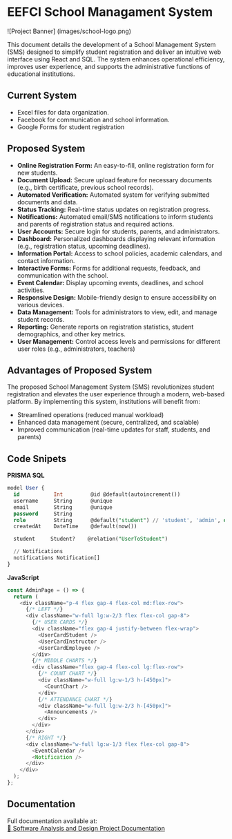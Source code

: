 # EEFCI School Managament System

![Project Banner] (images/school-logo.png)

This document details the development of a School Management System (SMS) designed to simplify student registration and deliver an intuitive web interface using React and SQL. The system enhances operational efficiency, improves user experience, and supports the administrative functions of educational institutions.

## Current System

- Excel files for data organization.
- Facebook for communication and school information.
- Google Forms for student registration

## Proposed System

- **Online Registration Form:** An easy-to-fill, online registration form for new students.
- **Document Upload:** Secure upload feature for necessary documents (e.g., birth certificate, previous school records).
- **Automated Verification:** Automated system for verifying submitted documents and data.
- **Status Tracking:** Real-time status updates on registration progress.
- **Notifications:** Automated email/SMS notifications to inform students and parents of registration status and required actions.
- **User Accounts:** Secure login for students, parents, and administrators.
- **Dashboard:** Personalized dashboards displaying relevant information (e.g., registration status, upcoming deadlines).
- **Information Portal:** Access to school policies, academic calendars, and contact information.
- **Interactive Forms:** Forms for additional requests, feedback, and communication with the school.
- **Event Calendar:** Display upcoming events, deadlines, and school activities.
- **Responsive Design:** Mobile-friendly design to ensure accessibility on various devices.
- **Data Management:** Tools for administrators to view, edit, and manage student records.
- **Reporting:** Generate reports on registration statistics, student demographics, and other key metrics.
- **User Management:** Control access levels and permissions for different user roles (e.g., administrators, teachers)

## Advantages of Proposed System

The proposed School Management System (SMS) revolutionizes student registration and elevates the user experience through a modern, web-based platform. By implementing this system, institutions will benefit from:

- Streamlined operations (reduced manual workload)
- Enhanced data management (secure, centralized, and scalable)
- Improved communication (real-time updates for staff, students, and parents)

## Code Snipets

**PRISMA SQL**

```sql
model User {
  id           Int         @id @default(autoincrement())
  username     String      @unique
  email        String      @unique
  password     String
  role         String      @default("student") // 'student', 'admin', or 'instructor'
  createdAt    DateTime    @default(now())

  student     Student?    @relation("UserToStudent")

  // Notifications
  notifications Notification[]
}
```

**JavaScript**

```javascript
const AdminPage = () => {
  return (
    <div className="p-4 flex gap-4 flex-col md:flex-row">
      {/* LEFT */}
      <div className="w-full lg:w-2/3 flex flex-col gap-8">
        {/* USER CARDS */}
        <div className="flex gap-4 justify-between flex-wrap">
          <UserCardStudent />
          <UserCardInstructor />
          <UserCardEmployee />
        </div>
        {/* MIDDLE CHARTS */}
        <div className="flex gap-4 flex-col lg:flex-row">
          {/* COUNT CHART */}
          <div className="w-full lg:w-1/3 h-[450px]">
            <CountChart />
          </div>
          {/* ATTENDANCE CHART */}
          <div className="w-full lg:w-2/3 h-[450px]">
            <Announcements />
          </div>
        </div>
      </div>
      {/* RIGHT */}
      <div className="w-full lg:w-1/3 flex flex-col gap-8">
        <EventCalendar />
        <Notification />
      </div>
    </div>
  );
};
```

## Documentation

Full documentation available at:  
[📂 Software Analysis and Design Project Documentation](/docs/SAD_Documentation.pdf)
